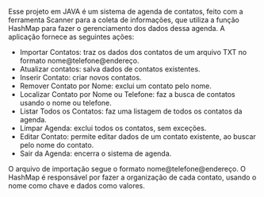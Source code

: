 Esse projeto em JAVA é um sistema de agenda de contatos, feito com a ferramenta Scanner para a coleta de informações, que utiliza a função HashMap para fazer o gerenciamento dos dados dessa agenda. A aplicação fornece as seguintes ações: 

- Importar Contatos: traz os dados dos contatos de um arquivo TXT no formato nome@telefone@endereço.
- Atualizar contatos: salva dados de contatos existentes.
- Inserir Contato: criar novos contatos.
- Remover Contato por Nome: exclui um contato pelo nome.
- Localizar Contato por Nome ou Telefone: faz a busca de contatos usando o nome ou telefone.
- Listar Todos os Contatos: faz uma listagem de todos os contatos da agenda.
- Limpar Agenda: exclui todos os contatos, sem exceções.
- Editar Contato: permite editar dados de um contato existente, ao buscar pelo nome do contato.
- Sair da Agenda: encerra o sistema de agenda.

O arquivo de importação segue o formato nome@telefone@endereço. O HashMap é responsável por fazer a organização de cada contato, usando o nome como chave e dados como valores.

